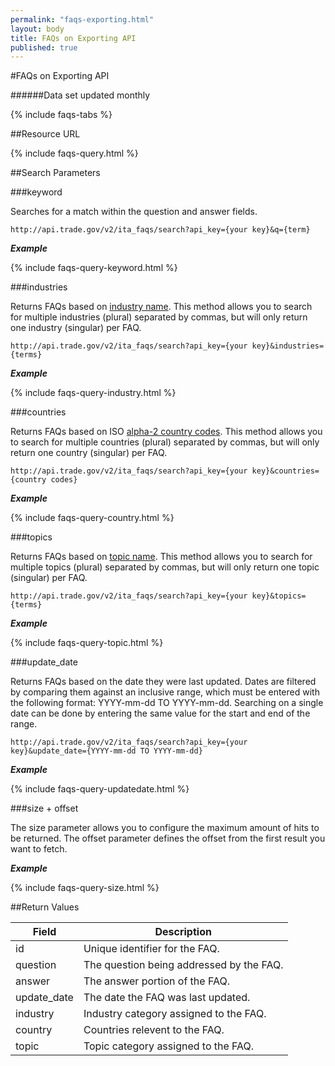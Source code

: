 ```yaml
---
permalink: "faqs-exporting.html"
layout: body
title: FAQs on Exporting API
published: true
---
```


#FAQs on Exporting API

######Data set updated monthly

{% include faqs-tabs %}

##Resource URL

{% include faqs-query.html %}

##Search Parameters

###keyword

Searches for a match within the question and answer fields.

    http://api.trade.gov/v2/ita_faqs/search?api_key={your key}&q={term}

**_Example_**

{% include faqs-query-keyword.html %}

<!---    
**_Example_**

[http://api.trade.gov/v2/ita_faqs/search?q=tpcc](http://api.trade.gov/v2/ita_faqs/search?q=tpcc)
-->

###industries

Returns FAQs based on [industry name](industry-list-faqs.html).  This method allows you to search for multiple industries (plural) separated by commas, but will only return one industry (singular) per FAQ.

    http://api.trade.gov/v2/ita_faqs/search?api_key={your key}&industries={terms}

**_Example_**

{% include faqs-query-industry.html %}

<!---    
**_Example_**

[http://api.trade.gov/v2/ita_faqs/search?industries=Education,Legal Assistance](http://api.trade.gov/v2/ita_faqs/search?industries=Education,Legal Assistance)
-->

###countries

Returns FAQs based on ISO [alpha-2 country codes](http://www.iso.org/iso/home/standards/country_codes/country_names_and_code_elements.htm).  This method allows you to search for multiple countries (plural) separated by commas, but will only return one country (singular) per FAQ.

    http://api.trade.gov/v2/ita_faqs/search?api_key={your key}&countries={country codes}

**_Example_**

{% include faqs-query-country.html %}

<!---    
**_Example_**

[http://api.trade.gov/v2/ita_faqs/search?countries=MX,TR](http://api.trade.gov/v2/ita_faqs/search?countries=MX,TR)
-->

###topics

Returns FAQs based on [topic name](topic-list-faqs.html).  This method allows you to search for multiple topics (plural) separated by commas, but will only return one topic (singular) per FAQ.

    http://api.trade.gov/v2/ita_faqs/search?api_key={your key}&topics={terms}

**_Example_**

{% include faqs-query-topic.html %}

<!---    
**_Example_**

[http://api.trade.gov/v2/ita_faqs/search?topics=CE Marking,Trade Barriers](http://api.trade.gov/v2/ita_faqs/search?topics=CE Marking,Trade Barriers)
-->

###update_date

Returns FAQs based on the date they were last updated.  Dates are filtered by comparing them against an inclusive range, which must be entered with the following format:  YYYY-mm-dd TO YYYY-mm-dd.  Searching on a single date can be done by entering the same value for the start and end of the range.

    http://api.trade.gov/v2/ita_faqs/search?api_key={your key}&update_date={YYYY-mm-dd TO YYYY-mm-dd}

**_Example_**

{% include faqs-query-updatedate.html %}

<!---    
**_Example_**

[http://api.trade.gov/v2/ita_faqs/search?update_date=2014-01-01 TO 2014-11-01](http://api.trade.gov/v2/ita_faqs/search?update_date=2014-01-01 TO 2014-11-01)
-->

###size + offset

The size parameter allows you to configure the maximum amount of hits to be returned. The offset parameter defines the offset from the first result you want to fetch.

**_Example_**

{% include faqs-query-size.html %}

<!---    
**_Example_**

[http://api.trade.gov/v2/ita_faqs/search?countries=BR&size=1&offset=1](http://api.trade.gov/v2/ita_faqs/search?countries=BR&size=1&offset=1)
-->

##Return Values

| Field              | Description                             |
| ------------------ | --------------------------------------- |
| id                 | Unique identifier for the FAQ.             |
| question         	 | The question being addressed by the FAQ.|
| answer             | The answer portion of the FAQ.  |
| update_date        | The date the FAQ was last updated.  |
| industry           | Industry category assigned to the FAQ. |
| country            | Countries relevent to the FAQ.          |
| topic              | Topic category assigned to the FAQ.      |
